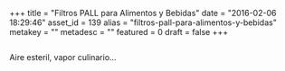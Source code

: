 +++
title = "Filtros PALL para Alimentos y Bebidas"
date = "2016-02-06 18:29:46"
asset_id = 139
alias = "filtros-pall-para-alimentos-y-bebidas"
metakey = ""
metadesc = ""
featured = 0
draft = false
+++
<p><img src="images/noticias/FiltroPALL.jpg" alt="" /></p>
<p>Aire esteril, vapor culinario...</p>
<!--more-->